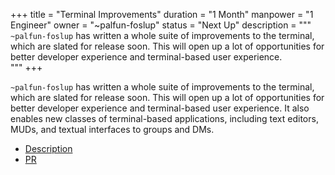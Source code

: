 +++
title = "Terminal Improvements"
duration = "1 Month"
manpower = "1 Engineer"
owner = "~palfun-foslup"
status = "Next Up"
description = """
`~palfun-foslup` has written a whole suite of improvements to the terminal, which are slated for release soon.  This will open up a lot of opportunities for better developer experience and terminal-based user experience.  
"""
+++

`~palfun-foslup` has written a whole suite of improvements to the terminal, which are slated for release soon.  This will open up a lot of opportunities for better developer experience and terminal-based user experience.  It also enables new classes of terminal-based applications, including text editors, MUDs, and textual interfaces to groups and DMs.

- [Description](https://groups.google.com/a/urbit.org/g/dev/c/wydG30BgAzE/m/sRi9jeDECgAJ)
- [PR](https://github.com/urbit/urbit/pull/5663)
